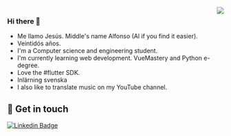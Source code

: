 <img align='right' src="https://github-readme-stats.vercel.app/api?username=JesusJimenezG&show_icons=true&theme=dracula">

### Hi there 👋
- Me llamo Jesús. Middle's name Alfonso (Al if you find it easier).
- Veintidós años.
- I'm a Computer science and engineering student.
- I'm currently learning web development. VueMastery and Python e-degree.
- Love the #flutter SDK.
- Inlärning svenska
- I also like to translate music on my YouTube channel.

## 🖖 Get in touch

[![Linkedin Badge](https://img.shields.io/badge/linkedin-%230077B5.svg?&style=for-the-badge&logo=linkedin&logoColor=white)](https://www.linkedin.com/in/jesusjimenezg/)

<!--
**JesusJimenezG/JesusJimenezG** is a ✨ _special_ ✨ repository because its `README.md` (this file) appears on your GitHub profile.

Here are some ideas to get you started:

- 🔭 I’m currently working on ...
- 🌱 I’m currently learning ...
- 👯 I’m looking to collaborate on ...
- 🤔 I’m looking for help with ...
- 💬 Ask me about ...
- 📫 How to reach me: ...
- 😄 Pronouns: ...
- ⚡ Fun fact: ...
-->
